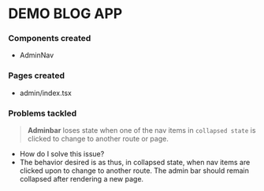 # DEMO BLOG APP

### Components created
- AdminNav


### Pages created
- admin/index.tsx


### Problems tackled
>**Adminbar** loses state when one of the nav items in `collapsed state` is clicked to change to another route or page.
- How do I solve this issue?
- The behavior desired is as thus, in collapsed state, when nav items are clicked upon to change to another route. The admin bar should remain collapsed after rendering a new page.


